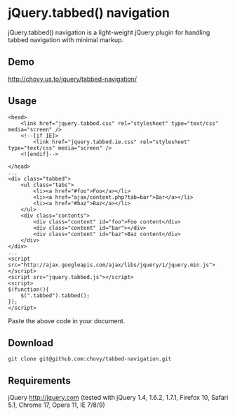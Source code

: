 jQuery.tabbed() navigation
===========

jQuery.tabbed() navigation is a light-weight jQuery plugin for handling tabbed navigation with minimal markup.

Demo
----

http://chovy.us.to/jquery/tabbed-navigation/

Usage
-----

	<head>
		<link href="jquery.tabbed.css" rel="stylesheet" type="text/css" media="screen" />
		<!--[if IE]>
			<link href="jquery.tabbed.ie.css" rel="stylesheet" type="text/css" media="screen" />
		<![endif]-->

	</head>
	...
	<div class="tabbed">
		<ul class="tabs">
			<li><a href="#foo">Foo</a></li>
			<li><a href="ajax/content.php?tab=bar">Bar</a></li>
			<li><a href="#baz">Baz</a></li>
		</ul>
		<div class="contents">
			<div class="content" id="foo">Foo content</div>
			<div class="content" id="bar"></div>
			<div class="content" id="baz">Baz content</div>
		</div>
	</div>
	...
	<script src="http://ajax.googleapis.com/ajax/libs/jquery/1/jquery.min.js"></script>
	<script src="jquery.tabbed.js"></script>
	<script>
	$(function(){
		$(".tabbed").tabbed();
	});
	</script>

Paste the above code in your document.

Download
--------

	git clone git@github.com:chovy/tabbed-navigation.git

Requirements
------------

jQuery http://jquery.com (tested with jQuery 1.4, 1.6.2, 1.7.1, Firefox 10, Safari 5.1, Chrome 17, Opera 11, IE 7/8/9)

